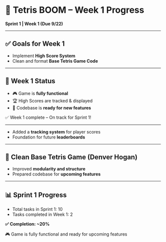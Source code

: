 # 📅 Tetris BOOM – Week 1 Progress  
**Sprint 1 | Week 1 (Due 9/22)**

---

## ✅ Goals for Week 1
- Implement **High Score System**  
- Clean and format **Base Tetris Game Code**  

---

## 📌 Week 1 Status
- 🎮 Game is **fully functional**  
- 🏆 High Scores are tracked & displayed  
- 🧩 Codebase is **ready for new features**  

✅ Week 1 complete – On track for Sprint 1!

---

- Added a **tracking system** for player scores  
- Foundation for future **leaderboards**  

---

## 🧹 Clean Base Tetris Game (Denver Hogan)
- Improved **modularity and structure**  
- Prepared codebase for **upcoming features**  

---

## 📊 Sprint 1 Progress
- Total tasks in Sprint 1: 10  
- Tasks completed in Week 1: 2  

**✅ Completion: ~20%**  

🎮 Game is fully functional and ready for upcoming features